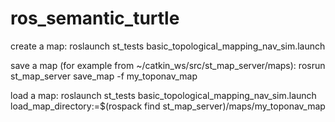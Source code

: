ros_semantic_turtle
===================

create a map:
roslaunch st_tests basic_topological_mapping_nav_sim.launch

save a map (for example from ~/catkin_ws/src/st_map_server/maps):
rosrun st_map_server save_map -f my_toponav_map

load a map:
roslaunch st_tests basic_topological_mapping_nav_sim.launch load_map_directory:=$(rospack find st_map_server)/maps/my_toponav_map